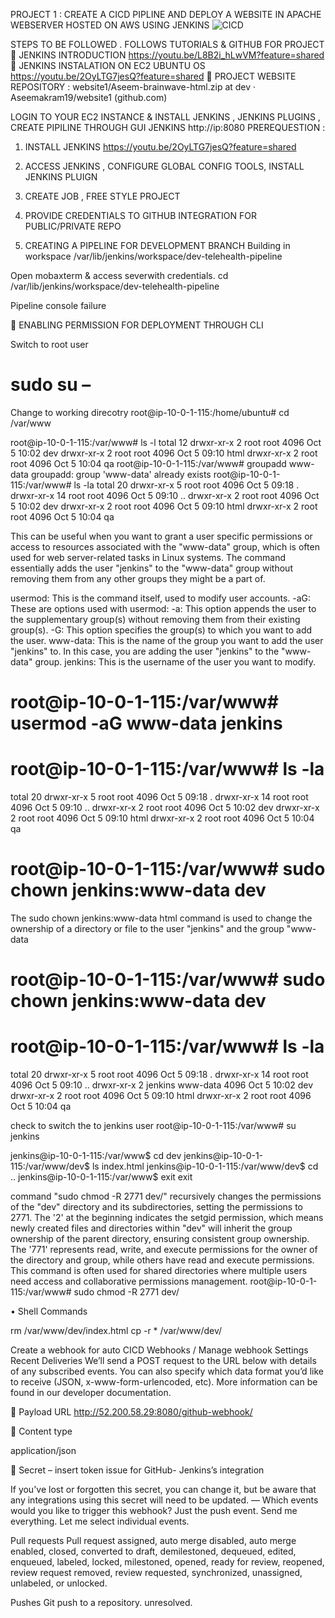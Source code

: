 PROJECT 1 : 
CREATE A CICD PIPLINE AND  DEPLOY A WEBSITE IN APACHE WEBSERVER HOSTED ON AWS USING JENKINS
 ![CICD](https://github.com/Aseemakram19/website1/assets/113539818/febdca70-2d2c-4032-91b9-bf57de1b1116)


STEPS TO BE FOLLOWED .
FOLLOWS TUTORIALS & GITHUB FOR PROJECT 
	JENKINS INTRODUCTION https://youtu.be/L8B2i_hLwVM?feature=shared 
	JENKINS INSTALATION ON EC2 UBUNTU OS  https://youtu.be/2OyLTG7jesQ?feature=shared 
	PROJECT WEBSITE REPOSITORY : website1/Aseem-brainwave-html.zip at dev · Aseemakram19/website1 (github.com)


LOGIN TO YOUR EC2 INSTANCE & INSTALL JENKINS , JENKINS PLUGINS , CREATE PIPILINE THROUGH GUI JENKINS http://ip:8080 
PREREQUESTION : 
1.	INSTALL JENKINS https://youtu.be/2OyLTG7jesQ?feature=shared 
2.	ACCESS JENKINS , CONFIGURE GLOBAL CONFIG TOOLS,  INSTALL JENKINS PLUIGN 
3.	CREATE JOB , FREE STYLE PROJECT
4.	PROVIDE CREDENTIALS TO GITHUB INTEGRATION FOR PUBLIC/PRIVATE REPO

2. CREATING A PIPELINE FOR DEVELOPMENT  BRANCH 
Building in workspace /var/lib/jenkins/workspace/dev-telehealth-pipeline

Open mobaxterm & access severwith credentials.
cd /var/lib/jenkins/workspace/dev-telehealth-pipeline

Pipeline console failure 

	ENABLING PERMISSION FOR DEPLOYMENT THROUGH CLI 

Switch to root user
# sudo su –
Change to working direcotry 
root@ip-10-0-1-115:/home/ubuntu# cd /var/www

root@ip-10-0-1-115:/var/www# ls -l
total 12
drwxr-xr-x 2 root root 4096 Oct  5 10:02 dev
drwxr-xr-x 2 root root 4096 Oct  5 09:10 html
drwxr-xr-x 2 root root 4096 Oct  5 10:04 qa
root@ip-10-0-1-115:/var/www# groupadd www-data
groupadd: group 'www-data' already exists
root@ip-10-0-1-115:/var/www# ls -la
total 20
drwxr-xr-x  5 root root 4096 Oct  5 09:18 .
drwxr-xr-x 14 root root 4096 Oct  5 09:10 ..
drwxr-xr-x  2 root root 4096 Oct  5 10:02 dev
drwxr-xr-x  2 root root 4096 Oct  5 09:10 html
drwxr-xr-x  2 root root 4096 Oct  5 10:04 qa

This can be useful when you want to grant a user specific permissions or access to resources associated with the "www-data" group, which is often used for web server-related tasks in Linux systems.
The command essentially adds the user "jenkins" to the "www-data" group without removing them from any other groups they might be a part of. 

usermod: This is the command itself, used to modify user accounts.
-aG: These are options used with usermod:
-a: This option appends the user to the supplementary group(s) without removing them from their existing group(s).
-G: This option specifies the group(s) to which you want to add the user.
www-data: This is the name of the group you want to add the user "jenkins" to. In this case, you are adding the user "jenkins" to the "www-data" group.
jenkins: This is the username of the user you want to modify.

# root@ip-10-0-1-115:/var/www# usermod -aG www-data jenkins

# root@ip-10-0-1-115:/var/www# ls -la
total 20
drwxr-xr-x  5 root root 4096 Oct  5 09:18 .
drwxr-xr-x 14 root root 4096 Oct  5 09:10 ..
drwxr-xr-x  2 root root 4096 Oct  5 10:02 dev
drwxr-xr-x  2 root root 4096 Oct  5 09:10 html
drwxr-xr-x  2 root root 4096 Oct  5 10:04 qa

# root@ip-10-0-1-115:/var/www# sudo chown jenkins:www-data dev

The sudo chown jenkins:www-data html command is used to change the ownership of a directory or file to the user "jenkins" and the group "www-data
# root@ip-10-0-1-115:/var/www# sudo chown jenkins:www-data dev

# root@ip-10-0-1-115:/var/www# ls -la
total 20
drwxr-xr-x  5 root    root     4096 Oct  5 09:18 .
drwxr-xr-x 14 root    root     4096 Oct  5 09:10 ..
drwxr-xr-x  2 jenkins www-data 4096 Oct  5 10:02 dev
drwxr-xr-x  2 root    root     4096 Oct  5 09:10 html
drwxr-xr-x  2 root    root     4096 Oct  5 10:04 qa

check to switch the to jenkins user
root@ip-10-0-1-115:/var/www# su jenkins

jenkins@ip-10-0-1-115:/var/www$ cd dev
jenkins@ip-10-0-1-115:/var/www/dev$ ls
index.html
jenkins@ip-10-0-1-115:/var/www/dev$ cd ..
jenkins@ip-10-0-1-115:/var/www$ exit
exit


command "sudo chmod -R 2771 dev/" recursively changes the permissions of the "dev" directory and its subdirectories, setting the permissions to 2771. The '2' at the beginning indicates the setgid permission, which means newly created files and directories within "dev" will inherit the group ownership of the parent directory, ensuring consistent group ownership. The '771' represents read, write, and execute permissions for the owner of the directory and group, while others have read and execute permissions. This command is often used for shared directories where multiple users need access and collaborative permissions management.
root@ip-10-0-1-115:/var/www# sudo chmod -R 2771 dev/


•	 Shell Commands 

rm /var/www/dev/index.html
cp -r * /var/www/dev/

 

Create a webhook for auto CICD
Webhooks / Manage webhook
Settings
Recent Deliveries
We’ll send a POST request to the URL below with details of any subscribed events. You can also specify which data format you’d like to receive (JSON, x-www-form-urlencoded, etc). More information can be found in our developer documentation.

	Payload URL
http://52.200.58.29:8080/github-webhook/

	Content type

application/json

	Secret – 
insert token issue for GitHub- Jenkins’s integration

If you've lost or forgotten this secret, you can change it, but be aware that any integrations using this secret will need to be updated. — 
Which events would you like to trigger this webhook?
Just the push event.
Send me everything.
Let me select individual events.

 Pull requests
Pull request assigned, auto merge disabled, auto merge enabled, closed, converted to draft, demilestoned, dequeued, edited, enqueued, labeled, locked, milestoned, opened, ready for review, reopened, review request removed, review requested, synchronized, unassigned, unlabeled, or unlocked.
 
 Pushes
Git push to a repository.
unresolved.


	 




